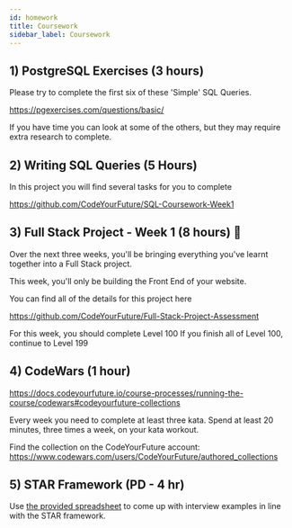 ```yaml
---
id: homework
title: Coursework
sidebar_label: Coursework
---
```


## 1) PostgreSQL Exercises (3 hours)

Please try to complete the first six of these 'Simple' SQL Queries.

https://pgexercises.com/questions/basic/

If you have time you can look at some of the others, but they may require extra research to complete.

## 2) Writing SQL Queries (5 Hours)

In this project you will find several tasks for you to complete

https://github.com/CodeYourFuture/SQL-Coursework-Week1

## 3) Full Stack Project - Week 1 (8 hours) 🔑

Over the next three weeks, you'll be bringing everything you've learnt together into a Full Stack project.

This week, you'll only be building the Front End of your website.

You can find all of the details for this project here

https://github.com/CodeYourFuture/Full-Stack-Project-Assessment

For this week, you should complete Level 100
If you finish all of Level 100, continue to Level 199

## 4) CodeWars (1 hour)
https://docs.codeyourfuture.io/course-processes/running-the-course/codewars#codeyourfuture-collections

Every week you need to complete at least three kata. Spend at least 20 minutes, three times a week, on your kata workout.

Find the collection on the CodeYourFuture account: https://www.codewars.com/users/CodeYourFuture/authored_collections

## 5) STAR Framework  (PD - 4 hr)

Use [the provided spreadsheet](https://docs.google.com/spreadsheets/d/1JvPFFewdrVP7nY7sL7l13TeGUxLos7h3NxWb0itxm84/edit#gid=0) to come up with interview examples in line with the STAR framework.